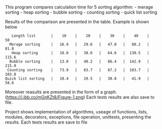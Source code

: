 This program compares calculation time for 5 sorting algorithm:
        - merage sorting
        - heap sorting
        - bubble sorting
        - counting sorting
        - quick list sorting
    
Results of the comparison are presented in the table. Example is shown below

       Length list       |    10    |    20    |    30    |    40    |    50    
      Merage sorting     |   16.9   |   29.6   |   47.0   |   80.2   |   81.8   
       Heap sorting      |   18.0   |   38.6   |   64.6   |  130.5   |  115.6   
      Bubble sorting     |   13.0   |   40.2   |   86.4   |  142.9   |  215.9   
     Counting sorting    |   73.9   |   83.7   |   87.2   |  103.7   |  103.8   
    Quick list sorting   |   10.4   |   19.5   |   30.8   |   41.9   |   58.6   
    
Moreover reasults are presented in the form of a graph. (https://i.ibb.co/mGnKZt8/Figure-1.png)
Each tests results are also save to file.

Project shows implementation of algorithms, useage of functions, lists, modules, decorators, exceptions, file operation, unittests, presenting the results. 
Each tests results are save to file
